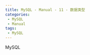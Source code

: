 ```yaml
---
title: MySQL - Manual - 11 - 数据类型
categories: 
 - MySQL
 - Manual
tags: 
 - MySQL
---
```


MySQL

<!--more-->

